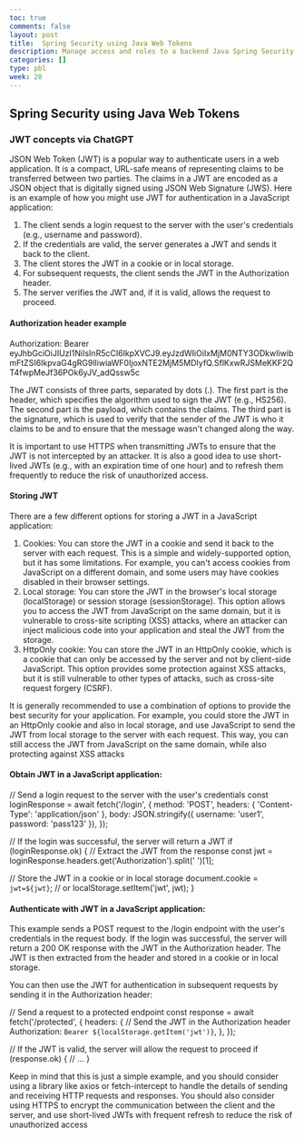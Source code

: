 ```yaml
---
toc: true
comments: false
layout: post
title:  Spring Security using Java Web Tokens
description: Manage access and roles to a backend Java Spring Security Application using Java Web Tokens.
categories: []
type: pbl
week: 20
---
```


## Spring Security using Java Web Tokens

### JWT concepts via ChatGPT
JSON Web Token (JWT) is a popular way to authenticate users in a web application. It is a compact, URL-safe means of representing claims to be transferred between two parties. The claims in a JWT are encoded as a JSON object that is digitally signed using JSON Web Signature (JWS).
Here is an example of how you might use JWT for authentication in a JavaScript application:
1. The client sends a login request to the server with the user's credentials (e.g., username and password).
2. If the credentials are valid, the server generates a JWT and sends it back to the client.
3. The client stores the JWT in a cookie or in local storage.
4. For subsequent requests, the client sends the JWT in the Authorization header.
5. The server verifies the JWT and, if it is valid, allows the request to proceed.

#### Authorization header example
Authorization: Bearer eyJhbGciOiJIUzI1NiIsInR5cCI6IkpXVCJ9.eyJzdWIiOiIxMjM0NTY3ODkwIiwibmFtZSI6IkpvaG4gRG9lIiwiaWF0IjoxNTE2MjM5MDIyfQ.SflKxwRJSMeKKF2QT4fwpMeJf36POk6yJV_adQssw5c

The JWT consists of three parts, separated by dots (.). The first part is the header, which specifies the algorithm used to sign the JWT (e.g., HS256). The second part is the payload, which contains the claims. The third part is the signature, which is used to verify that the sender of the JWT is who it claims to be and to ensure that the message wasn't changed along the way.

It is important to use HTTPS when transmitting JWTs to ensure that the JWT is not intercepted by an attacker. It is also a good idea to use short-lived JWTs (e.g., with an expiration time of one hour) and to refresh them frequently to reduce the risk of unauthorized access.

#### Storing JWT
There are a few different options for storing a JWT in a JavaScript application:
1. Cookies: You can store the JWT in a cookie and send it back to the server with each request. This is a simple and widely-supported option, but it has some limitations. For example, you can't access cookies from JavaScript on a different domain, and some users may have cookies disabled in their browser settings.
2. Local storage: You can store the JWT in the browser's local storage (localStorage) or session storage (sessionStorage). This option allows you to access the JWT from JavaScript on the same domain, but it is vulnerable to cross-site scripting (XSS) attacks, where an attacker can inject malicious code into your application and steal the JWT from the storage.
3. HttpOnly cookie: You can store the JWT in an HttpOnly cookie, which is a cookie that can only be accessed by the server and not by client-side JavaScript. This option provides some protection against XSS attacks, but it is still vulnerable to other types of attacks, such as cross-site request forgery (CSRF).

It is generally recommended to use a combination of options to provide the best security for your application. For example, you could store the JWT in an HttpOnly cookie and also in local storage, and use JavaScript to send the JWT from local storage to the server with each request. This way, you can still access the JWT from JavaScript on the same domain, while also protecting against XSS attacks


#### Obtain JWT in a JavaScript application:
// Send a login request to the server with the user's credentials
const loginResponse = await fetch('/login', {
  method: 'POST',
  headers: { 'Content-Type': 'application/json' },
  body: JSON.stringify({ username: 'user1', password: 'pass123' }),
});

// If the login was successful, the server will return a JWT
if (loginResponse.ok) {
  // Extract the JWT from the response
  const jwt = loginResponse.headers.get('Authorization').split(' ')[1];

  // Store the JWT in a cookie or in local storage
  document.cookie = `jwt=${jwt}`;
  // or
  localStorage.setItem('jwt', jwt);
}

#### Authenticate with JWT in a JavaScript application:
This example sends a POST request to the /login endpoint with the user's credentials in the request body. If the login was successful, the server will return a 200 OK response with the JWT in the Authorization header. The JWT is then extracted from the header and stored in a cookie or in local storage.

You can then use the JWT for authentication in subsequent requests by sending it in the Authorization header:

// Send a request to a protected endpoint
const response = await fetch('/protected', {
  headers: {
    // Send the JWT in the Authorization header
    Authorization: `Bearer ${localStorage.getItem('jwt')}`,
  },
});

// If the JWT is valid, the server will allow the request to proceed
if (response.ok) {
  // ...
}

Keep in mind that this is just a simple example, and you should consider using a library like axios or fetch-intercept to handle the details of sending and receiving HTTP requests and responses. You should also consider using HTTPS to encrypt the communication between the client and the server, and use short-lived JWTs with frequent refresh to reduce the risk of unauthorized access
